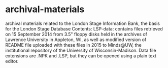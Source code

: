 # archival-materials
archival materials related to the London Stage Information Bank, the basis for the London Stage Database
Contents:
LSP-data: contains files retrieved on 15 September 2014 from 3.5" floppy disks held in the archives of Lawrence University in Appleton, WI, as well as modified version of README file uploaded with these files in 2015 to Minds@UW, the institutional repository of the University of Wisconsin-Madison. Data file extensions are .NPK and .LSP, but they can be opened using a plain text editor.
